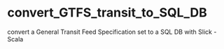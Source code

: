 # convert_GTFS_transit_to_SQL_DB
convert a General Transit Feed Specification set to a SQL DB with Slick - Scala
